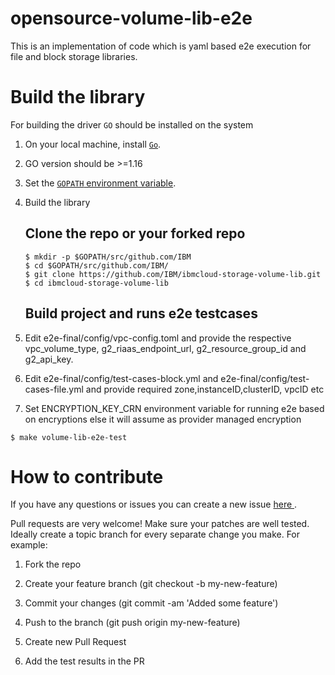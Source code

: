 # opensource-volume-lib-e2e

This is an implementation of code which is yaml based e2e execution for file and block storage libraries.


# Build the library

For building the driver `GO` should be installed on the system

1. On your local machine, install [`Go`](https://golang.org/doc/install).
2. GO version should be >=1.16
3. Set the [`GOPATH` environment variable](https://github.com/golang/go/wiki/SettingGOPATH).
4. Build the library

   ## Clone the repo or your forked repo

   ```
   $ mkdir -p $GOPATH/src/github.com/IBM
   $ cd $GOPATH/src/github.com/IBM/
   $ git clone https://github.com/IBM/ibmcloud-storage-volume-lib.git
   $ cd ibmcloud-storage-volume-lib
   ```
   ## Build project and runs e2e testcases

  1. Edit e2e-final/config/vpc-config.toml and provide the respective vpc_volume_type, g2_riaas_endpoint_url, g2_resource_group_id and g2_api_key.
  2. Edit e2e-final/config/test-cases-block.yml and e2e-final/config/test-cases-file.yml and provide required zone,instanceID,clusterID, vpcID etc
  3. Set ENCRYPTION_KEY_CRN environment variable for running e2e based on encryptions else it will assume as provider managed encryption

   ```
   $ make volume-lib-e2e-test
   ```


# How to contribute

If you have any questions or issues you can create a new issue [ here ](https://github.com/IBM/ibmcloud-storage-volume-lib/issues/new).

Pull requests are very welcome! Make sure your patches are well tested. Ideally create a topic branch for every separate change you make. For example:

1. Fork the repo

2. Create your feature branch (git checkout -b my-new-feature)

3. Commit your changes (git commit -am 'Added some feature')

4. Push to the branch (git push origin my-new-feature)

5. Create new Pull Request

6. Add the test results in the PR